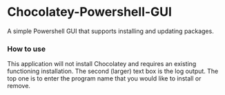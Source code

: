 # Chocolatey-Powershell-GUI
A simple Powershell GUI that supports installing and updating packages. 
### How to use
This application will not install Chocolatey and requires an existing functioning installation. The second (larger) text box is the log output. The top one is to enter the program name that you would like to install or remove. 
